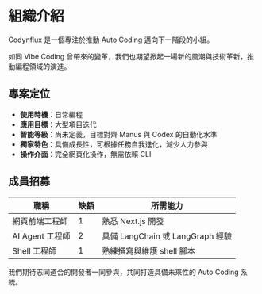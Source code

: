 # 組織介紹

Codynflux 是一個專注於推動 Auto Coding 邁向下一階段的小組。

如同 Vibe Coding 曾帶來的變革，我們也期望掀起一場新的風潮與技術革新，推動編程領域的演進。

## 專案定位

* **使用時機**：日常編程
* **應用目標**：大型項目迭代
* **智能等級**：尚未定義，目標對齊 Manus 與 Codex 的自動化水準
* **獨家特色**：具備成長性，可根據任務自我進化，減少人力參與
* **操作介面**：完全網頁化操作，無需依賴 CLI

## 成員招募

| 職稱           | 缺額 | 所需能力                        |
| ------------ | -- | --------------------------- |
| 網頁前端工程師      | 1  | 熟悉 Next.js 開發               |
| AI Agent 工程師 | 2  | 具備 LangChain 或 LangGraph 經驗 |
| Shell 工程師    | 1  | 熟練撰寫與維護 shell 腳本            |

我們期待志同道合的開發者一同參與，共同打造具備未來性的 Auto Coding 系統。

